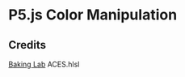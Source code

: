 # P5.js Color Manipulation
## Credits
[Baking Lab](https://github.com/TheRealMJP/BakingLab/blob/master/BakingLab/ACES.hlsl) ACES.hlsl
